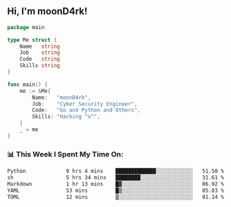 <h2> Hi, I'm moonD4rk!</h2>

```go
package main

type Me struct {
	Name   string
	Job    string
	Code   string
	Skills string
}

func main() {
	me := &Me{
		Name:   "moonD4rk",
		Job:    "Cyber Security Engineer",
		Code:   "Go and Python and Others",
		Skills: "Hacking ^o^",
	}
	_ = me
}
```

<h3>📊 This Week I Spent My Time On:</h3>
<!-- <img align='right' src="https://github-readme-stats.vercel.app/api?username=moond4rk&show_icons=true&theme=radical", width="300" height="150"> -->

<!--START_SECTION:waka-->

```txt
Python             9 hrs 4 mins    █████████████░░░░░░░░░░░░   51.50 %
sh                 5 hrs 34 mins   ████████░░░░░░░░░░░░░░░░░   31.61 %
Markdown           1 hr 13 mins    █▓░░░░░░░░░░░░░░░░░░░░░░░   06.92 %
YAML               53 mins         █▒░░░░░░░░░░░░░░░░░░░░░░░   05.03 %
TOML               12 mins         ▒░░░░░░░░░░░░░░░░░░░░░░░░   01.14 %
```

<!--END_SECTION:waka-->

